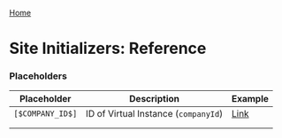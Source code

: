 [Home](../../README.md)

# Site Initializers: Reference

### Placeholders

| Placeholder         | Description                          | Example                                                                                                                                                                                                        |
|---------------------|--------------------------------------|----------------------------------------------------------------------------------------------------------------------------------------------------------------------------------------------------------------|
| `[$COMPANY_ID$]`    | ID of Virtual Instance (`companyId`) | [Link](https://github.com/liferay/liferay-portal/blob/master/modules/dxp/apps/osb/osb-site-initializer/osb-site-initializer-evp/src/main/resources/site-initializer/layouts/01_home/page-definition.json#L534) |
|                     |                                      |                                                                                                                                                                                                                |
|                     |                                      |                                                                                                                                                                                                                |
